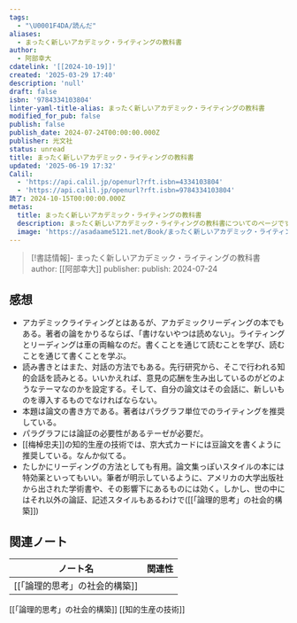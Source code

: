 ```yaml
---
tags:
  - "\U0001F4DA/読んだ"
aliases:
  - まったく新しいアカデミック・ライティングの教科書
author:
  - 阿部幸大
cdatelink: '[[2024-10-19]]'
created: '2025-03-29 17:40'
description: 'null'
draft: false
isbn: '9784334103804'
linter-yaml-title-alias: まったく新しいアカデミック・ライティングの教科書
modified_for_pub: false
publish: false
publish_date: 2024-07-24T00:00:00.000Z
publisher: 光文社
status: unread
title: まったく新しいアカデミック・ライティングの教科書
updated: '2025-06-19 17:32'
Calil:
  - 'https://api.calil.jp/openurl?rft.isbn=4334103804'
  - 'https://api.calil.jp/openurl?rft.isbn=9784334103804'
読了: 2024-10-15T00:00:00.000Z
metas:
  title: まったく新しいアカデミック・ライティングの教科書
  description: まったく新しいアカデミック・ライティングの教科書についてのページです。
  image: 'https://asadaame5121.net/Book/まったく新しいアカデミック・ライティングの教科書.png'
---
```

> [!書誌情報]-
>  まったく新しいアカデミック・ライティングの教科書
>  author: [[阿部幸大]]
>  publisher: 
>  publish: 2024-07-24 
　
## 感想
- アカデミックライティングとはあるが、アカデミックリーディングの本でもある。著者の論をかりるならば、「書けないやつは読めない」。ライティングとリーディングは車の両輪なのだ。書くことを通じて読むことを学び、読むことを通じて書くことを学ぶ。
- 読み書きとはまた、対話の方法でもある。先行研究から、そこで行われる知的会話を読みとる。いいかえれば、意見の応酬を生み出しているのがどのようなテーマなのかを設定する。そして、自分の論文はその会話に、新しいものを導入するものでなければならない。
- 本題は論文の書き方である。著者はパラグラフ単位でのライティングを推奨している。
- パラグラフには論証の必要性があるテーゼが必要だ。
- [[梅棹忠夫]]の知的生産の技術では、京大式カードには豆論文を書くように推奨している。なんか似てる。
- たしかにリーディングの方法としても有用。論文集っぽいスタイルの本には特効薬といってもいい。筆者が明示しているように、アメリカの大学出版社から出された学術書や、その影響下にあるものには効く。しかし、世の中にはそれ以外の論証、記述スタイルもあるわけで([[「論理的思考」の社会的構築]])
## 関連ノート
| ノート名              | 関連性 |
| ----------------- | --- |
| [[「論理的思考」の社会的構築]] |     |
[[「論理的思考」の社会的構築]]
[[知的生産の技術]]
